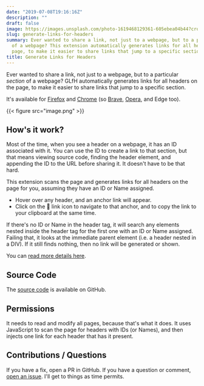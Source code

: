 ```yaml
---
date: "2019-07-08T19:16:16Z"
description: ""
draft: false
image: https://images.unsplash.com/photo-1619468129361-605ebea04b44?crop=entropy&cs=tinysrgb&fit=max&fm=jpg&ixid=MnwxMTc3M3wwfDF8c2VhcmNofDMzfHxwaW5zfGVufDB8fHx8MTYzNDA0NjgyOQ&ixlib=rb-1.2.1&q=80&w=2000
slug: generate-links-for-headers
summary: Ever wanted to share a link, not just to a webpage, but to a particular section
  of a webpage? This extension automatically generates links for all headers on the
  page, to make it easier to share links that jump to a specific section.
title: Generate Links for Headers
---
```



Ever wanted to share a link, not just to a webpage, but to a particular _section_ of a webpage? GLfH automatically generates links for all headers on the page, to make it easier to share links that jump to a specific section.

It's available for [Firefox](https://addons.mozilla.org/en-US/firefox/addon/generate-links-for-headers/) and [Chrome](https://chrome.google.com/webstore/detail/generate-links-for-header/dckfkngmahjdokkkmconmfjdmicjcmgf) (so [Brave](https://support.brave.com/hc/en-us/articles/360017909112-How-can-I-add-extensions-to-Brave-), [Opera](https://addons.opera.com/en/extensions/details/install-chrome-extensions/), and Edge too).

{{< figure src="image.png" >}}

## How's it work?

Most of the time, when you see a header on a webpage, it has an ID associated with it. You can use the ID to create a link to that section, but that means viewing source code, finding the header element, and appending the ID to the URL before sharing it. It doesn't have to be that hard.

This extension scans the page and generates links for all headers on the page for you, assuming they have an ID or Name assigned.

* Hover over any header, and an anchor link will appear.
* Click on the 🔗 link icon to navigate to that anchor, and to copy the link to your clipboard at the same time.

If there's no ID or Name in the header tag, it will search any elements nested inside the header tag for the first one with an ID or Name assigned. Failing that, it looks at the immediate parent element (i.e. a header nested in a DIV). If it still finds nothing, then no link will be generated or shown.

You can [read more details here](__GHOST_URL__/automatically-adding-links-next-to-all-headers-on-the-page-a-chrome-extension/).

## Source Code

The [source code](https://github.com/grantwinney/generate-links-for-headers-in-chrome) is available on GitHub.

## Permissions

It needs to read and modify all pages, because that's what it does. It uses JavaScript to scan the page for headers with IDs (or Names), and then injects one link for each header that has it present.

## **Contributions / Questions**

If you have a fix, open a PR in GitHub. If you have a question or comment, [open an issue](https://github.com/grantwinney/generate-links-for-headers-in-chrome/issues/new). I'll get to things as time permits.

